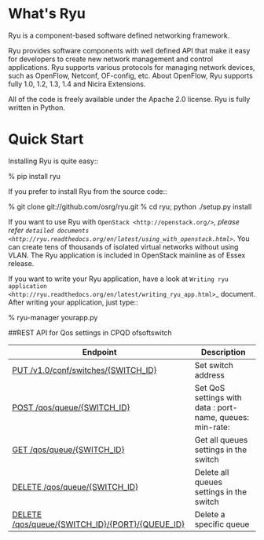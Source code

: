 What's Ryu
==========
Ryu is a component-based software defined networking framework.

Ryu provides software components with well defined API that make it
easy for developers to create new network management and control
applications. Ryu supports various protocols for managing network
devices, such as OpenFlow, Netconf, OF-config, etc. About OpenFlow,
Ryu supports fully 1.0, 1.2, 1.3, 1.4 and Nicira Extensions.

All of the code is freely available under the Apache 2.0 license. Ryu
is fully written in Python.


Quick Start
===========
Installing Ryu is quite easy::

   % pip install ryu

If you prefer to install Ryu from the source code::

   % git clone git://github.com/osrg/ryu.git
   % cd ryu; python ./setup.py install

If you want to use Ryu with `OpenStack <http://openstack.org/>`_,
please refer `detailed documents <http://ryu.readthedocs.org/en/latest/using_with_openstack.html>`_.
You can create tens of thousands of isolated virtual networks without
using VLAN.  The Ryu application is included in OpenStack mainline as
of Essex release.

If you want to write your Ryu application, have a look at
`Writing ryu application <http://ryu.readthedocs.org/en/latest/writing_ryu_app.html>`_ document.
After writing your application, just type::

   % ryu-manager yourapp.py


##REST API for Qos settings in CPQD ofsoftswitch

| Endpoint | Description |
| ---- | --------------- |
| [PUT /v1.0/conf/switches/{SWITCH_ID}](https://github.com/satrianachandra/ryu/wiki/REST-API-for-Ecology-Framework#put-confswitchesswitch_idunix_socket) | Set switch address |
| [POST /qos/queue/{SWITCH_ID}](https://github.com/satrianachandra/ryu/wiki/REST-API-for-Ecology-Framework#post-qosqueueswitch_id) | Set QoS settings with data : port-name, queues: min-rate: |
| [GET /qos/queue/{SWITCH_ID}](https://github.com/satrianachandra/ryu/wiki/REST-API-for-Ecology-Framework#get-qosqueueswitch_id) | Get all queues settings in the switch |
| [DELETE /qos/queue/{SWITCH_ID}](https://github.com/satrianachandra/ryu/wiki/REST-API-for-Ecology-Framework#delete-qosqueueswitch_id) | Delete all queues settings in the switch |
| [DELETE /qos/queue/{SWITCH_ID}/{PORT}/{QUEUE_ID}](https://github.com/satrianachandra/ryu/wiki/REST-API-for-Ecology-Framework#delete-qosqueueswitch_id) | Delete a specific queue |

